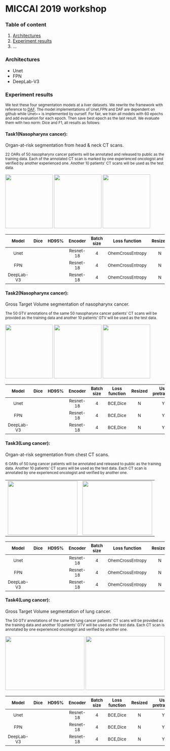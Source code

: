 # MICCAI 2019 workshop

### Table of content
1. [Architectures](#architectures)
2. [Experiment results](#results)
3. ...

### Architectures <a name="architectures"></a>
- Unet
- FPN
- DeepLab-V3

### Experiment results <a name="results"></a>

<sub>We test these four segmentation models at a liver datasets. We rewrite the framework with reference to [DAF](https://github.com/zijundeng/DAF).
 The model implementations of Unet,FPN and DAF are dependent on github while Unet++ is implemented by ourself. 
 For fair, we train all models with 60 epochs and add evaluation for each epoch. Then save best epoch as the last result. We evaluate them with two norm: Dice and F1, all results as follows:</sub>

#### Task1(Nasopharynx cancer):

Organ-at-risk segmentation from head & neck CT scans.

<sub>22 OARs of 50 nasopharynx cancer patients will be annotated and released to public as the training data. Each of the annotated CT scan is marked by one experienced oncologist and verified by another experienced one. 
Another 10 patients’ CT scans will be used as the test data.</sub>

<img src="https://structseg2019.grand-challenge.org/media/i/acd93612.png" width="150" height="170"/>
<img src="https://structseg2019.grand-challenge.org/media/i/e3c5b158.png" width="150" height="170"/>
<img src="https://structseg2019.grand-challenge.org/media/i/b879fd0b.png" width="150" height="170"/>

| <sub>Model</sub> | <sub>Dice</sub> | <sub>HD95%</sub> | <sub>Encoder</sub> | <sub>Batch size</sub>|<sub>Loss function</sub>| <sub>Resized</sub>|<sub>Use pretrained </sub>|<sub>Rcf refine</sub>|
|:-----------------------------:|:----:|:---------------------:|:--------------------:|:--------------------:|:--------------------:|:--------------------:|:--------------------:|:--------------------:|
|<sub>Unet</sub>| <sub></sub> | <sub></sub> | <sub>Resnet-18</sub>|<sub>4</sub>|<sub>OhemCrossEntropy</sub>|<sub>N</sub>|<sub>Y</sub>|<sub>N</sub>|
|<sub>FPN</sub>| <sub></sub> | <sub></sub> | <sub>Resnet-18</sub>|<sub>4</sub>|<sub>OhemCrossEntropy</sub>|<sub>N</sub>|<sub>Y</sub>|<sub>N</sub>|
|<sub>DeepLab-V3</sub>| <sub></sub> | <sub></sub> | <sub>Resnet-18</sub>|<sub>4</sub>|<sub>OhemCrossEntropy</sub>|<sub>N</sub>|<sub>Y</sub>|<sub>N</sub>|

#### Task2(Nasopharynx cancer):

Gross Target Volume segmentation of nasopharynx cancer.

<sub>The 50 GTV annotations of the same 50 nasopharynx cancer patients’ CT scans will be provided as the training data and another 10 patients’ GTV will be used as the test data.</sub>

<img src="https://structseg2019.grand-challenge.org/media/i/81824b0c.png" width="150" height="170"/>
<img src="https://structseg2019.grand-challenge.org/media/i/245a51f1.png" width="150" height="170"/>
<img src="https://structseg2019.grand-challenge.org/media/i/c3f373bd.png" width="150" height="170"/>

| <sub>Model</sub> | <sub>Dice</sub> | <sub>HD95%</sub> | <sub>Encoder</sub> | <sub>Batch size</sub>|<sub>Loss function</sub>| <sub>Resized</sub>|<sub>Use pretrained </sub>|<sub>Rcf refine</sub>|
|:-----------------------------:|:----:|:---------------------:|:--------------------:|:--------------------:|:--------------------:|:--------------------:|:--------------------:|:--------------------:|
|<sub>Unet</sub>| <sub></sub> | <sub></sub> | <sub>Resnet-18</sub>|<sub>4</sub>|<sub>BCE,Dice</sub>|<sub>N</sub>|<sub>Y</sub>|<sub>N</sub>|
|<sub>FPN</sub>| <sub></sub> | <sub></sub> | <sub>Resnet-18</sub>|<sub>4</sub>|<sub>BCE,Dice</sub>|<sub>N</sub>|<sub>Y</sub>|<sub>N</sub>|
|<sub>DeepLab-V3</sub>| <sub></sub> | <sub></sub> | <sub>Resnet-18</sub>|<sub>4</sub>|<sub>BCE,Dice</sub>|<sub>N</sub>|<sub>Y</sub>|<sub>N</sub>|

#### Task3(Lung cancer):

Organ-at-risk segmentation from chest CT scans.

<sub>6 OARs of 50 lung cancer patients will be annotated and released to public as the training data. Another 10 patients’ CT scans will be used as the test data. Each CT scan is annotated by one experienced oncologist and verified by another one.</sub>

<table>
    <tr>
        <td><img src="https://structseg2019.grand-challenge.org/media/i/9bb6cffc.png" width="220" height="170"/></td>
        <td><img src="https://structseg2019.grand-challenge.org/media/i/d5a47356.png" width="220" height="170"/></td>
    </tr>
</table>


| <sub>Model</sub> | <sub>Dice</sub> | <sub>HD95%</sub> | <sub>Encoder</sub> | <sub>Batch size</sub>|<sub>Loss function</sub>| <sub>Resized</sub>|<sub>Use pretrained </sub>|<sub>Rcf refine</sub>|
|:-----------------------------:|:----:|:---------------------:|:--------------------:|:--------------------:|:--------------------:|:--------------------:|:--------------------:|:--------------------:|
|<sub>Unet</sub>| <sub></sub> | <sub></sub> | <sub>Resnet-18</sub>|<sub>4</sub>|<sub>OhemCrossEntropy</sub>|<sub>N</sub>|<sub>Y</sub>|<sub>N</sub>|
|<sub>FPN</sub>| <sub></sub> | <sub></sub> | <sub>Resnet-18</sub>|<sub>4</sub>|<sub>OhemCrossEntropy</sub>|<sub>N</sub>|<sub>Y</sub>|<sub>N</sub>|
|<sub>DeepLab-V3</sub>| <sub></sub> | <sub></sub> | <sub>Resnet-18</sub>|<sub>4</sub>|<sub>OhemCrossEntropy</sub>|<sub>N</sub>|<sub>Y</sub>|<sub>N</sub>|

#### Task4(Lung cancer):

Gross Target Volume segmentation of lung cancer.

<sub>The 50 GTV annotations of the same 50 lung cancer patients’ CT scans will be provided as the training data and another 10 patients’ GTV will be used as the test data. Each CT scan is annotated by one experienced oncologist and verified by another one.</sub>

<img src="https://structseg2019.grand-challenge.org/media/i/7795aea7.png" width="250" height="170"/>
<img src="https://structseg2019.grand-challenge.org/media/i/d86db96d.png" width="250" height="170"/>

| <sub>Model</sub> | <sub>Dice</sub> | <sub>HD95%</sub> | <sub>Encoder</sub> | <sub>Batch size</sub>|<sub>Loss function</sub>| <sub>Resized</sub>|<sub>Use pretrained </sub>|<sub>Rcf refine</sub>|
|:-----------------------------:|:----:|:---------------------:|:--------------------:|:--------------------:|:--------------------:|:--------------------:|:--------------------:|:--------------------:|
|<sub>Unet</sub>| <sub></sub> | <sub></sub> | <sub>Resnet-18</sub>|<sub>4</sub>|<sub>BCE,Dice</sub>|<sub>N</sub>|<sub>Y</sub>|<sub>N</sub>|
|<sub>FPN</sub>| <sub></sub> | <sub></sub> | <sub>Resnet-18</sub>|<sub>4</sub>|<sub>BCE,Dice</sub>|<sub>N</sub>|<sub>Y</sub>|<sub>N</sub>|
|<sub>DeepLab-V3</sub>| <sub></sub> | <sub></sub> | <sub>Resnet-18</sub>|<sub>4</sub>|<sub>BCE,Dice</sub>|<sub>N</sub>|<sub>Y</sub>|<sub>N</sub>|